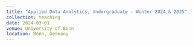 ```yaml
---
title: "Applied Data Analytics, Undergraduate - Winter 2024 & 2025"
collection: teaching
date: 2024-03-01
venue: University of Bonn
location: Bonn, Germany
---
```

